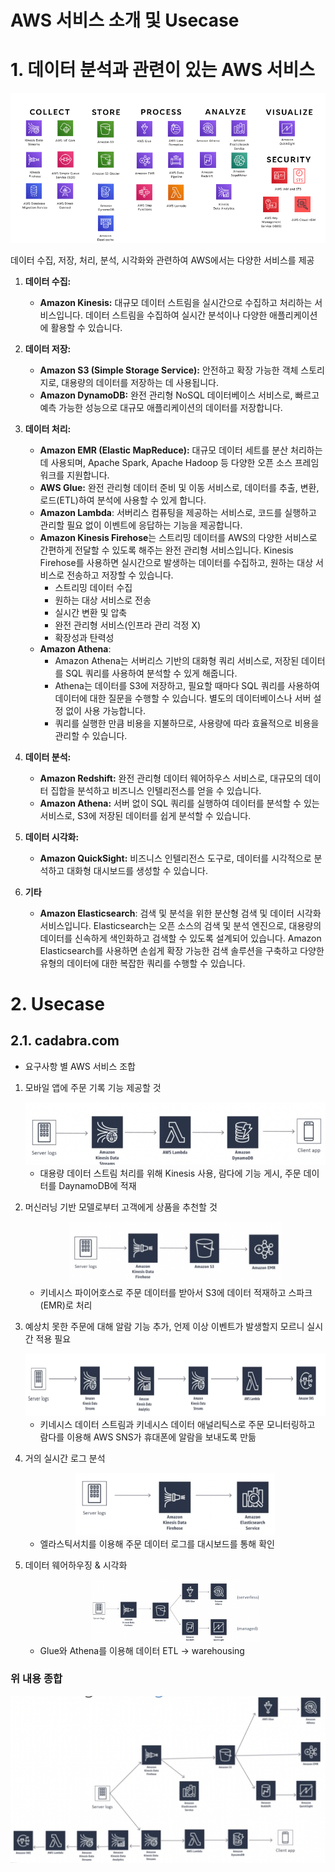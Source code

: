 # AWS 서비스 소개 및 Usecase

# 1. 데이터 분석과 관련이 있는 AWS 서비스 
<img src="./img/ch01_img01.png"/>

데이터 수집, 저장, 처리, 분석, 시각화와 관련하여 AWS에서는 다양한 서비스를 제공

1. **데이터 수집:**
   - **Amazon Kinesis:** 대규모 데이터 스트림을 실시간으로 수집하고 처리하는 서비스입니다. 데이터 스트림을 수집하여 실시간 분석이나 다양한 애플리케이션에 활용할 수 있습니다.

2. **데이터 저장:**
   - **Amazon S3 (Simple Storage Service):** 안전하고 확장 가능한 객체 스토리지로, 대용량의 데이터를 저장하는 데 사용됩니다.
   - **Amazon DynamoDB:** 완전 관리형 NoSQL 데이터베이스 서비스로, 빠르고 예측 가능한 성능으로 대규모 애플리케이션의 데이터를 저장합니다.

3. **데이터 처리:**
   - **Amazon EMR (Elastic MapReduce):** 대규모 데이터 세트를 분산 처리하는 데 사용되며, Apache Spark, Apache Hadoop 등 다양한 오픈 소스 프레임워크를 지원합니다.
   - **AWS Glue:** 완전 관리형 데이터 준비 및 이동 서비스로, 데이터를 추출, 변환, 로드(ETL)하여 분석에 사용할 수 있게 합니다.
   - **Amazon Lambda**: 서버리스 컴퓨팅을 제공하는 서비스로, 코드를 실행하고 관리할 필요 없이 이벤트에 응답하는 기능을 제공합니다.
   - **Amazon Kinesis Firehose**는 스트리밍 데이터를 AWS의 다양한 서비스로 간편하게 전달할 수 있도록 해주는 완전 관리형 서비스입니다. Kinesis Firehose를 사용하면 실시간으로 발생하는 데이터를 수집하고, 원하는 대상 서비스로 전송하고 저장할 수 있습니다.
        - 스트리밍 데이터 수집
        - 원하는 대상 서비스로 전송
        - 실시간 변환 및 압축
        - 완전 관리형 서비스(인프라 관리 걱정 X)
        - 확장성과 탄력성
    - **Amazon Athena**:
        - Amazon Athena는 서버리스 기반의 대화형 쿼리 서비스로, 저장된 데이터를 SQL 쿼리를 사용하여 분석할 수 있게 해줍니다.
        - Athena는 데이터를 S3에 저장하고, 필요할 때마다 SQL 쿼리를 사용하여 데이터에 대한 질문을 수행할 수 있습니다. 별도의 데이터베이스나 서버 설정 없이 사용 가능합니다.
        - 쿼리를 실행한 만큼 비용을 지불하므로, 사용량에 따라 효율적으로 비용을 관리할 수 있습니다.

4. **데이터 분석:**
   - **Amazon Redshift:** 완전 관리형 데이터 웨어하우스 서비스로, 대규모의 데이터 집합을 분석하고 비즈니스 인텔리전스를 얻을 수 있습니다.
   - **Amazon Athena:** 서버 없이 SQL 쿼리를 실행하여 데이터를 분석할 수 있는 서비스로, S3에 저장된 데이터를 쉽게 분석할 수 있습니다.

5. **데이터 시각화:**
   - **Amazon QuickSight:** 비즈니스 인텔리전스 도구로, 데이터를 시각적으로 분석하고 대화형 대시보드를 생성할 수 있습니다.

6. **기타**
    - **Amazon Elasticsearch**: 검색 및 분석을 위한 분산형 검색 및 데이터 시각화 서비스입니다. Elasticsearch는 오픈 소스의 검색 및 분석 엔진으로, 대용량의 데이터를 신속하게 색인화하고 검색할 수 있도록 설계되어 있습니다. Amazon Elasticsearch를 사용하면 손쉽게 확장 가능한 검색 솔루션을 구축하고 다양한 유형의 데이터에 대한 복잡한 쿼리를 수행할 수 있습니다.

# 2. Usecase

## 2.1. cadabra.com
- 요구사항 별 AWS 서비스 조합
1. 모바일 앱에 주문 기록 기능 제공할 것

    <div style="text-align:center;">
        <img src="./img/ch01_usecase01_1.png" height="100"/>
    </div>

    - 대용량 데이터 스트림 처리를 위해 Kinesis 사용, 람다에 기능 게시, 주문 데이터를 DaynamoDB에 적재
2. 머신러닝 기반 모델로부터 고객에게 상품을 추천할 것

    <div style="text-align:center;">
        <img src="./img/ch01_usecase01_2.png" height="100"/>
    </div>

    - 키네시스 파이어호스로 주문 데이터를 받아서 S3에 데이터 적재하고 스파크(EMR)로 처리
    
3. 예상치 못한 주문에 대해 알람 기능 추가, 언제 이상 이벤트가 발생할지 모르니 실시간 적용 필요

    <div style="text-align:center;">
        <img src="./img/ch01_usecase01_3.png" height="100"/>
    </div>

    - 키네시스 데이터 스트림과 키네시스 데이터 애널리틱스로 주문 모니터링하고 람다를 이용해 AWS SNS가 휴대폰에 알람을 보내도록 만듦

4. 거의 실시간 로그 분석

    <div style="text-align:center;">
        <img src="./img/ch01_usecase01_4.png" height="100"/>
    </div>

    - 엘라스틱서치를 이용해 주문 데이터 로그를 대시보드를 통해 확인 

5. 데이터 웨어하우징 & 시각화

    <div style="text-align:center;">
        <img src="./img/ch01_usecase01_5.png" height="100"/>
    </div>

    - Glue와 Athena를 이용해 데이터 ETL -> warehousing

### 위 내용 종합

<div style="text-align:center;">
    <img src="./img/ch01_usecase_all.png"/>
</div>

